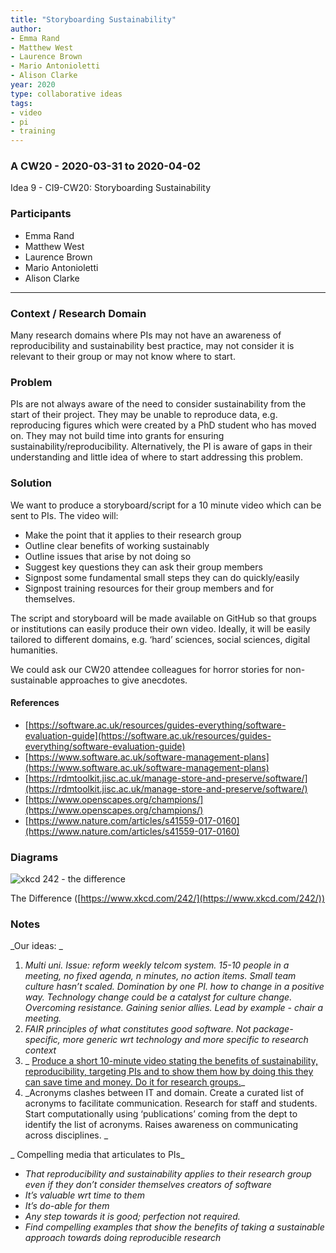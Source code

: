```yaml
---
title: "Storyboarding Sustainability"
author:
- Emma Rand
- Matthew West
- Laurence Brown
- Mario Antonioletti
- Alison Clarke
year: 2020
type: collaborative ideas
tags:
- video
- pi
- training
---
```

### A CW20 - 2020-03-31 to 2020-04-02

Idea 9 - CI9-CW20: Storyboarding Sustainability


### **Participants**

* Emma Rand
* Matthew West
* Laurence Brown
* Mario Antonioletti
* Alison Clarke

---

### **Context / Research Domain**

Many research domains where PIs may not have an awareness of reproducibility and sustainability best practice, may not consider it is relevant to their group or may not know where to start.

### **Problem**

PIs are not always aware of the need to consider sustainability from the start of their project. They may be unable to reproduce data, e.g. reproducing figures which were created by a PhD student who has moved on. They may not build time into grants for ensuring sustainability/reproducibility. Alternatively, the PI is aware of gaps in their understanding and little idea of where to start addressing this problem. 


### **Solution**

We want to produce a storyboard/script for a 10 minute video which can be sent to PIs. The video will:

*   Make the point that it applies to their research group
*   Outline clear benefits of working sustainably
*   Outline issues that arise by not doing so
*   Suggest key questions they can ask their group members
*   Signpost some fundamental small steps they can do quickly/easily
*   Signpost training resources for their group members and for themselves.

The script and storyboard will be made available on GitHub so that groups or institutions can easily produce their own video. Ideally, it will be easily tailored to different domains, e.g. ‘hard’ sciences, social sciences, digital humanities.

We could ask our CW20 attendee colleagues for horror stories for non-sustainable approaches to give anecdotes.

#### References

*   [https://software.ac.uk/resources/guides-everything/software-evaluation-guide](https://software.ac.uk/resources/guides-everything/software-evaluation-guide)
*   [https://www.software.ac.uk/software-management-plans](https://www.software.ac.uk/software-management-plans)
*   [https://rdmtoolkit.jisc.ac.uk/manage-store-and-preserve/software/](https://rdmtoolkit.jisc.ac.uk/manage-store-and-preserve/software/)
*   [https://www.openscapes.org/champions/](https://www.openscapes.org/champions/)
*   [https://www.nature.com/articles/s41559-017-0160](https://www.nature.com/articles/s41559-017-0160)


### Diagrams

![xkcd 242 - the difference](../images/xkcd-242.jpg)


The Difference ([https://www.xkcd.com/242/](https://www.xkcd.com/242/))

### Notes

_Our ideas: _



1. _Multi uni. Issue: reform weekly telcom system. 15-10 people in a meeting, no fixed agenda, n minutes, no action items. Small team culture hasn’t scaled. Domination by one PI. how to change in a positive way. Technology change could be a catalyst for culture change. Overcoming resistance. Gaining senior allies. Lead by example - chair a meeting._
2. _FAIR principles of what constitutes good software. Not package-specific, more generic wrt technology and more specific to research context_
3. _ <span style="text-decoration:underline;">Produce a short 10-minute video stating the benefits of sustainability, reproducibility, targeting PIs and to show them how by doing this they can save time and money. Do it for research groups.</span>_
4. _Acronyms clashes between IT and domain. Create a curated list of acronyms to facilitate communication. Research for staff and students. Start computationally using ‘publications’ coming from the dept to identify the list of acronyms. Raises awareness on communicating across disciplines. _

_ Compelling media that articulates to PIs_



*   _That reproducibility and sustainability applies to their research group even if they don’t consider themselves creators of software_
*   _It’s valuable wrt time to them_
*   _It’s do-able for them_
*   _Any step towards it is good; perfection not required._
*   _Find compelling examples that show the benefits of taking a sustainable approach towards doing reproducible research_
